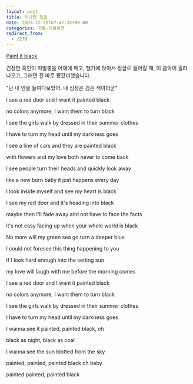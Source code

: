 ```yaml
---
layout: post
title: 머나먼 정글
date: 2003-12-26T07:47:32+00:00
categories: 귀를-기울이면
redirect_from:
  - /278
---
```


<a href="http://eouia.net/archives/000565.html" target=bb>Paint it black</a>

건장한 흑인이 따발총을 어깨에 메고, 헬기에 앉아서 정글로 들어갈 때, 이 음악이 흘러나오고, 그러면 전 바로 뿅갔더랬습니다.

"난 내 안을 들여다보았어. 내 심장은 검은 색이더군"

I see a red door and I want it painted black

no colors anymore, I want them to turn black

I see the girls walk by dressed in their summer clothes

I have to turn my head until my darkness goes

I see a line of cars and they are painted black

with flowers and my love both never to come back

I see people turn their heads and quickly look away

like a new born baby it just happens every day

I look inside myself and see my heart is black

I see my red door and it's heading into black

maybe then I'll fade away and not have to face the facts

it's not easy facing up when your whole world is black

No more will my green sea go turn a deeper blue

I could not foresee this thing happening to you

If I look hard enough into the setting sun

my love will laugh with me before the morning comes

I see a red door and I want it painted black

no colors anymore, I want them to turn black

I see the girls walk by dressed in their summer clothes

I have to turn my head until my darkness goes

I wanna see it painted, painted black, oh

black as night, black as coal

I wanna see the sun blotted from the sky

painted, painted, painted black oh baby

painted painted, painted black


<div id=comments>
</div>
